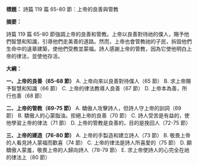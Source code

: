 **標題：** 詩篇 119 篇 65-80 節：上帝的良善與管教

**摘要：**

詩篇 119 篇 65-80 節強調上帝的良善和管教。上帝以良善對待祂的僕人，賜予他們智慧和知識，引導他們走美善的道路。然而，上帝也會管教祂的子民，拆毀他們生命中的違章建築，使他們受教並蒙福。詩人感謝上帝的管教，因為它使他明白上帝的律法，並使他存活。

**大綱：**

**一、上帝的良善（65-68 節）**
    A. 上帝向來以良善對待僕人（65 節）
    B. 求上帝賜予智慧和知識（66 節）
    C. 上帝的律法教導人良善（67 節）
    D. 上帝本為善，所行也善（68 節）

**二、上帝的管教（69-75 節）**
    A. 驕傲人攻擊詩人，但詩人守上帝的訓詞（69 節）
    B. 驕傲人的心蒙脂油，拒絕上帝的良善（70 節）
    C. 詩人受苦是有益的，使他學習上帝的律法（71 節）
    D. 上帝的管教是良善的，目的是挽回人（72-75 節）

**三、上帝的建造（76-80 節）**
    A. 上帝的手製造和建立詩人（73 節）
    B. 敬畏上帝的人看見詩人蒙福而歡喜（74 節）
    C. 上帝的律法是詩人所喜愛的（75 節）
    D. 願驕傲人蒙羞，敬畏上帝的人歸向詩人（78-79 節）
    E. 求上帝使詩人的心完全在祂的律法上（80 節）